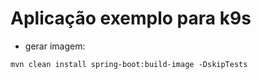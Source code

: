 # Aplicação exemplo para k9s
- gerar imagem:
```
mvn clean install spring-boot:build-image -DskipTests
```
